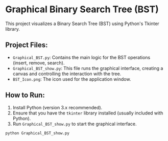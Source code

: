 # Graphical Binary Search Tree (BST)

This project visualizes a Binary Search Tree (BST) using Python's Tkinter library.

## Project Files:
- `Graphical_BST.py`: Contains the main logic for the BST operations (insert, remove, search).
- `Graphical_BST_show.py`: This file runs the graphical interface, creating a canvas and controlling the interaction with the tree.
- `BST_Icon.png`: The icon used for the application window.

## How to Run:
1. Install Python (version 3.x recommended).
2. Ensure that you have the `tkinter` library installed (usually included with Python).
3. Run `Graphical_BST_show.py` to start the graphical interface.

```bash
python Graphical_BST_show.py
```

